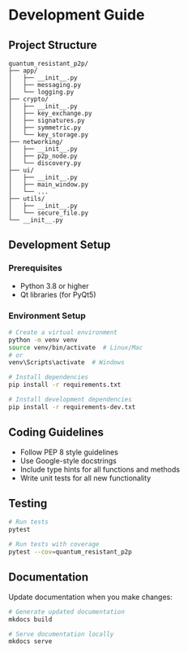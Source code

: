 # Development Guide

## Project Structure

```
quantum_resistant_p2p/
├── app/
│   ├── __init__.py
│   ├── messaging.py
│   └── logging.py
├── crypto/
│   ├── __init__.py
│   ├── key_exchange.py
│   ├── signatures.py
│   ├── symmetric.py
│   └── key_storage.py
├── networking/
│   ├── __init__.py
│   ├── p2p_node.py
│   └── discovery.py
├── ui/
│   ├── __init__.py
│   ├── main_window.py
│   └── ...
├── utils/
│   ├── __init__.py
│   └── secure_file.py
└── __init__.py
```

## Development Setup

### Prerequisites

- Python 3.8 or higher
- Qt libraries (for PyQt5)

### Environment Setup

```bash
# Create a virtual environment
python -m venv venv
source venv/bin/activate  # Linux/Mac
# or
venv\Scripts\activate  # Windows

# Install dependencies
pip install -r requirements.txt

# Install development dependencies
pip install -r requirements-dev.txt
```

## Coding Guidelines

- Follow PEP 8 style guidelines
- Use Google-style docstrings
- Include type hints for all functions and methods
- Write unit tests for all new functionality

## Testing

```bash
# Run tests
pytest

# Run tests with coverage
pytest --cov=quantum_resistant_p2p
```

## Documentation

Update documentation when you make changes:

```bash
# Generate updated documentation
mkdocs build

# Serve documentation locally
mkdocs serve
```